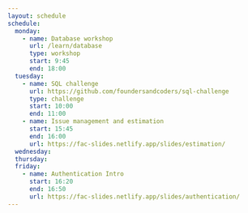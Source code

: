 ```yaml
---
layout: schedule
schedule:
  monday:
    - name: Database workshop
      url: /learn/database
      type: workshop
      start: 9:45
      end: 18:00
  tuesday:
    - name: SQL challenge
      url: https://github.com/foundersandcoders/sql-challenge
      type: challenge
      start: 10:00
      end: 11:00
    - name: Issue management and estimation
      start: 15:45
      end: 16:00
      url: https://fac-slides.netlify.app/slides/estimation/
  wednesday:
  thursday:
  friday:
    - name: Authentication Intro
      start: 16:20
      end: 16:50
      url: https://fac-slides.netlify.app/slides/authentication/
---
```

